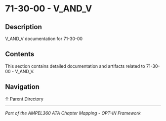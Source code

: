 # 71-30-00 - V_AND_V

## Description

V_AND_V documentation for 71-30-00

## Contents

This section contains detailed documentation and artifacts related to 71-30-00 - V_AND_V.

## Navigation

[↑ Parent Directory](../README.md)

---

*Part of the AMPEL360 ATA Chapter Mapping - OPT-IN Framework*
